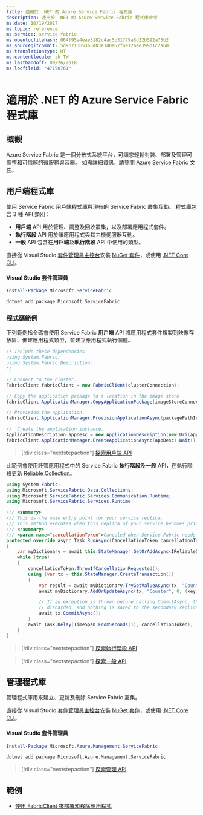 ```yaml
---
title: 適用於 .NET 的 Azure Service Fabric 程式庫
description: 適用於 .NET 的 Azure Service Fabric 程式庫參考
ms.date: 10/19/2017
ms.topic: reference
ms.service: service-fabric
ms.openlocfilehash: 064f95a4eae3182c4ac5b31779a5d22b592a75b2
ms.sourcegitcommit: 5d9b713653b3d03e1d0a67f6e126ee399d1c2a60
ms.translationtype: HT
ms.contentlocale: zh-TW
ms.lasthandoff: 09/26/2018
ms.locfileid: "47190761"
---
```

# <a name="azure-service-fabric-libraries-for-net"></a>適用於 .NET 的 Azure Service Fabric 程式庫

## <a name="overview"></a>概觀

Azure Service Fabric 是一個分散式系統平台，可讓您輕鬆封裝、部署及管理可調整和可信賴的微服務與容器。  如需詳細資訊，請參閱 [Azure Service Fabric 文件](/azure/service-fabric/)。

## <a name="client-library"></a>用戶端程式庫

使用 Service Fabric 用戶端程式庫與現有的 Service Fabric 叢集互動。  程式庫包含 3 種 API 類別：

* **用戶端** API 用於管理、調整及回收叢集，以及部署應用程式套件。
* **執行階段** API 用於讓應用程式與其主機伺服器互動。
* **一般** API 包含在**用戶端**及**執行階段** API 中使用的類型。

直接從 Visual Studio [套件管理員主控台][PackageManager]安裝 [NuGet 套件](https://www.nuget.org/packages/Microsoft.ServiceFabric)，或使用 [.NET Core CLI][DotNetCLI]。

#### <a name="visual-studio-package-manager"></a>Visual Studio 套件管理員

```powershell
Install-Package Microsoft.ServiceFabric
```

```bash
dotnet add package Microsoft.ServiceFabric
```

### <a name="code-examples"></a>程式碼範例

下列範例指令碼會使用 Service Fabric **用戶端** API 將應用程式套件複製到映像存放區、佈建應用程式類型，並建立應用程式執行個體。

```csharp
/* Include these dependencies
using System.Fabric;
using System.Fabric.Description;
*/

// Connect to the cluster.
FabricClient fabricClient = new FabricClient(clusterConnection);

// Copy the application package to a location in the image store
fabricClient.ApplicationManager.CopyApplicationPackage(imageStoreConnectionString, packagePath, packagePathInImageStore);

// Provision the application.
fabricClient.ApplicationManager.ProvisionApplicationAsync(packagePathInImageStore).Wait();

//  Create the application instance.
ApplicationDescription appDesc = new ApplicationDescription(new Uri(appName), appType, appVersion);
fabricClient.ApplicationManager.CreateApplicationAsync(appDesc).Wait();
```

> [!div class="nextstepaction"]
> [探索用戶端 API](/dotnet/api/overview/azure/servicefabric/client)

此範例會使用託管應用程式中的 Service Fabric **執行階段**及**一般** API，在執行階段更新 [Reliable Collection](/azure/service-fabric/service-fabric-reliable-services-reliable-collections)。

```csharp
using System.Fabric;
using Microsoft.ServiceFabric.Data.Collections;
using Microsoft.ServiceFabric.Services.Communication.Runtime;
using Microsoft.ServiceFabric.Services.Runtime;

/// <summary>
/// This is the main entry point for your service replica.
/// This method executes when this replica of your service becomes primary and has write status.
/// </summary>
/// <param name="cancellationToken">Canceled when Service Fabric needs to shut down this service replica.</param>
protected override async Task RunAsync(CancellationToken cancellationToken)
{
    var myDictionary = await this.StateManager.GetOrAddAsync<IReliableDictionary<string, long>>("myDictionary");
    while (true)
    {
        cancellationToken.ThrowIfCancellationRequested();
        using (var tx = this.StateManager.CreateTransaction())
        {
            var result = await myDictionary.TryGetValueAsync(tx, "Counter");
            await myDictionary.AddOrUpdateAsync(tx, "Counter", 0, (key, value) => ++value);

            // If an exception is thrown before calling CommitAsync, the transaction aborts, all changes are
            // discarded, and nothing is saved to the secondary replicas.
            await tx.CommitAsync();
        }
        await Task.Delay(TimeSpan.FromSeconds(1), cancellationToken);
    }
}
```

> [!div class="nextstepaction"]
> [探索執行階段 API](/dotnet/api/overview/azure/servicefabric/runtime)

> [!div class="nextstepaction"]
> [探索一般 API](/dotnet/api/overview/azure/servicefabric/common)

## <a name="management-library"></a>管理程式庫

管理程式庫用來建立、更新及刪除 Service Fabric 叢集。

直接從 Visual Studio [套件管理員主控台][PackageManager]安裝 [NuGet 套件](https://www.nuget.org/packages/Microsoft.Azure.Management.ServiceFabric)，或使用 [.NET Core CLI][DotNetCLI]。

#### <a name="visual-studio-package-manager"></a>Visual Studio 套件管理員

```powershell
Install-Package Microsoft.Azure.Management.ServiceFabric
```

```bash
dotnet add package Microsoft.Azure.Management.ServiceFabric
```

> [!div class="nextstepaction"]
> [探索管理 API](/dotnet/api/overview/azure/servicefabric/management)

## <a name="samples"></a>範例

* [使用 FabricClient 來部署和移除應用程式](/azure/service-fabric/service-fabric-deploy-remove-applications-fabricclient)

[PackageManager]: https://docs.microsoft.com/nuget/tools/package-manager-console
[DotNetCLI]: https://docs.microsoft.com/dotnet/core/tools/dotnet-add-package

